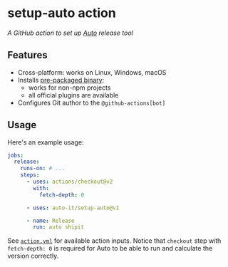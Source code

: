 # setup-auto action

_A GitHub action to set up [Auto](https://intuit.github.io/auto) release tool_

## Features

- Cross-platform: works on Linux, Windows, macOS
- Installs [pre-packaged binary](https://intuit.github.io/auto/docs/configuration/non-npm): 
  + works for non-npm projects
  + all official plugins are available
- Configures Git author to the `@github-actions[bot]`

## Usage

Here's an example usage:

```yaml
jobs:
  release:
    runs-on: # ...
    steps:
      - uses: actions/checkout@v2
        with:
          fetch-depth: 0

      - uses: auto-it/setup-auto@v1

      - name: Release
        run: auto shipit
```

See [`action.yml`](./action.yml) for available action inputs.
Notice that `checkout` step with `fetch-depth: 0` is required for Auto to be able to run and calculate the version correctly.
